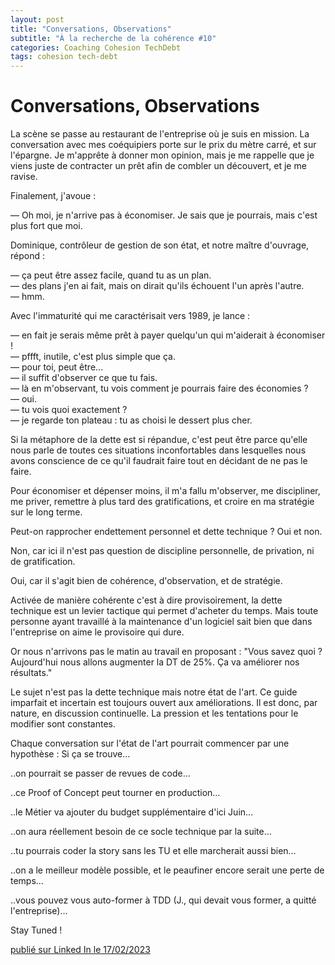 ```yaml
---
layout: post
title: "Conversations, Observations"
subtitle: "À la recherche de la cohérence #10"
categories: Coaching Cohesion TechDebt
tags: cohesion tech-debt
---
```

# Conversations, Observations

La scène se passe au restaurant de l'entreprise où je suis en mission. La conversation avec mes coéquipiers porte sur le prix du mètre carré, et sur l'épargne. Je m'apprête à donner mon opinion, mais je me rappelle que je viens juste de contracter un prêt afin de combler un découvert, et je me ravise. 

Finalement, j'avoue :

— Oh moi, je n'arrive pas à économiser. Je sais que je pourrais, mais c'est plus fort que moi.
<!--more-->

Dominique, contrôleur de gestion de son état, et notre maître d'ouvrage, répond :

— ça peut être assez facile, quand tu as un plan.\
— des plans j'en ai fait, mais on dirait qu'ils échouent l'un après l'autre.\
— hmm.

Avec l'immaturité qui me caractérisait vers 1989, je lance : 

— en fait je serais même prêt à payer quelqu'un qui m'aiderait à économiser !\
— pffft, inutile, c'est plus simple que ça.\
— pour toi, peut être…\
— il suffit d'observer ce que tu fais.\
— là en m'observant, tu vois comment je pourrais faire des économies ?\
— oui.\
— tu vois quoi exactement ?\
— je regarde ton plateau : tu as choisi le dessert plus cher.

Si la métaphore de la dette est si répandue, c'est peut être parce qu'elle nous parle de toutes ces situations inconfortables dans lesquelles nous avons conscience de ce qu'il faudrait faire tout en décidant de ne pas le faire. 

Pour économiser et dépenser moins, il m'a fallu m'observer, me discipliner, me priver, remettre à plus tard des gratifications, et croire en ma stratégie sur le long terme.

Peut-on rapprocher endettement personnel et dette technique ? Oui et non.

Non, car ici il n'est pas question de discipline personnelle, de privation, ni de gratification. 

Oui, car il s'agit bien de cohérence, d'observation, et de stratégie. 

Activée de manière cohérente c'est à dire provisoirement, la dette technique est un levier tactique qui permet d'acheter du temps. Mais toute personne ayant travaillé à la maintenance d'un logiciel sait bien que dans l'entreprise on aime le provisoire qui dure.

Or nous n'arrivons pas le matin au travail en proposant : "Vous savez quoi ? Aujourd'hui nous allons augmenter la DT de 25%. Ça va améliorer nos résultats." 

Le sujet n'est pas la dette technique mais notre état de l'art. Ce guide imparfait et incertain est toujours ouvert aux améliorations. Il est donc, par nature, en discussion continuelle. La pression et les tentations pour le modifier sont constantes.

Chaque conversation sur l'état de l'art pourrait commencer par une hypothèse : Si ça se trouve…

‥on pourrait se passer de revues de code…

‥ce Proof of Concept peut tourner en production…

‥le Métier va ajouter du budget supplémentaire d'ici Juin…

‥on aura réellement besoin de ce socle technique par la suite…

‥tu pourrais coder la story sans les TU et elle marcherait aussi bien…

‥on a le meilleur modèle possible, et le peaufiner encore serait une perte de temps…

‥vous pouvez vous auto-former à TDD (J., qui devait vous former, a quitté l'entreprise)…

Stay Tuned !

[publié sur Linked In le 17/02/2023](https://www.linkedin.com/posts/christophe-thibaut-35b4657_conversations-observations-la-sc%C3%A8ne-se-activity-7032218801576243200-N5-7?utm_source=share&utm_medium=member_desktop)
